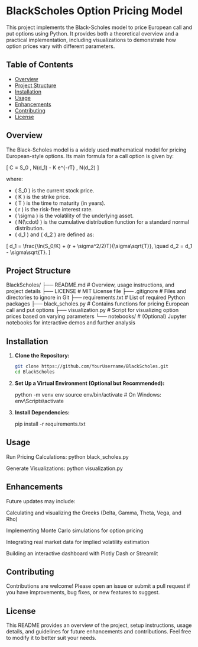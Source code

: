 # BlackScholes Option Pricing Model

This project implements the Black-Scholes model to price European call and put options using Python. It provides both a theoretical overview and a practical implementation, including visualizations to demonstrate how option prices vary with different parameters.

## Table of Contents

- [Overview](#overview)
- [Project Structure](#project-structure)
- [Installation](#installation)
- [Usage](#usage)
- [Enhancements](#enhancements)
- [Contributing](#contributing)
- [License](#license)

## Overview

The Black-Scholes model is a widely used mathematical model for pricing European-style options. Its main formula for a call option is given by:

\[
C = S_0 \, N(d_1) - K e^{-rT} \, N(d_2)
\]

where:
- \( S_0 \) is the current stock price.
- \( K \) is the strike price.
- \( T \) is the time to maturity (in years).
- \( r \) is the risk-free interest rate.
- \( \sigma \) is the volatility of the underlying asset.
- \( N(\cdot) \) is the cumulative distribution function for a standard normal distribution.
- \( d_1 \) and \( d_2 \) are defined as:

\[
d_1 = \frac{\ln(S_0/K) + (r + \sigma^2/2)T}{\sigma\sqrt{T}}, \quad d_2 = d_1 - \sigma\sqrt{T}.
\]

## Project Structure
BlackScholes/
├── README.md           # Overview, usage instructions, and project details
├── LICENSE             # MIT License file
├── .gitignore          # Files and directories to ignore in Git
├── requirements.txt    # List of required Python packages
├── black_scholes.py    # Contains functions for pricing European call and put options
├── visualization.py    # Script for visualizing option prices based on varying parameters
└── notebooks/          # (Optional) Jupyter notebooks for interactive demos and further analysis


## Installation

1. **Clone the Repository:**

   ```bash
   git clone https://github.com/YourUsername/BlackScholes.git
   cd BlackScholes
2. **Set Up a Virtual Environment (Optional but Recommended):**

   python -m venv env
   source env/bin/activate  # On Windows: env\Scripts\activate

3. **Install Dependencies:**

   pip install -r requirements.txt

## Usage

Run Pricing Calculations:
  python black_scholes.py

Generate Visualizations:
  python visualization.py

## Enhancements
Future updates may include:

Calculating and visualizing the Greeks (Delta, Gamma, Theta, Vega, and Rho)

Implementing Monte Carlo simulations for option pricing

Integrating real market data for implied volatility estimation

Building an interactive dashboard with Plotly Dash or Streamlit

## Contributing

Contributions are welcome! Please open an issue or submit a pull request if you have improvements, bug fixes, or new features to suggest.

## License

This README provides an overview of the project, setup instructions, usage details, and guidelines for future enhancements and contributions. Feel free to modify it to better suit your needs.
